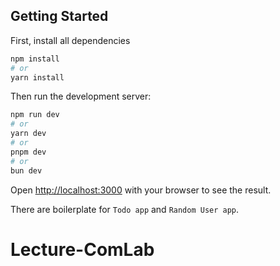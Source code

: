 
## Getting Started

First, install all dependencies

```bash
npm install
# or
yarn install
```

Then run the development server:

```bash
npm run dev
# or
yarn dev
# or
pnpm dev
# or
bun dev
```

Open [http://localhost:3000](http://localhost:3000) with your browser to see the result.

There are boilerplate for `Todo app` and `Random User app`.

# Lecture-ComLab

